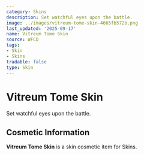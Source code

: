 ```yaml
---
category: Skins
description: Set watchful eyes upon the battle.
image: ../images/vitreum-tome-skin-4665fb572b.png
last_updated: '2025-09-17'
name: Vitreum Tome Skin
source: WFCD
tags:
- Skin
- Skins
tradable: false
type: Skin
---
```


# Vitreum Tome Skin

Set watchful eyes upon the battle.

## Cosmetic Information

**Vitreum Tome Skin** is a skin cosmetic item for Skins.

